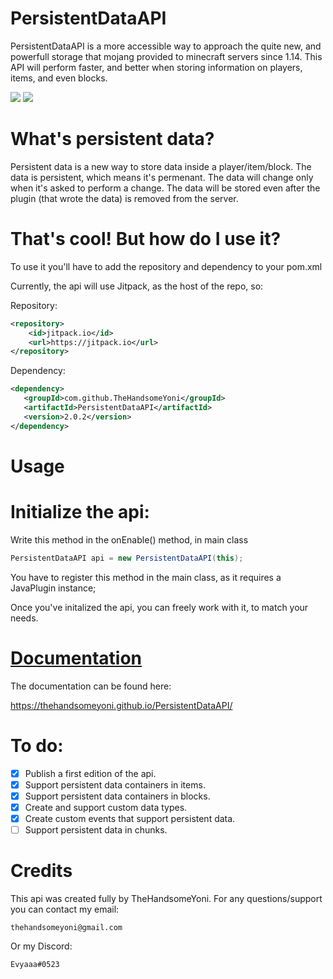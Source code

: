 # PersistentDataAPI

PersistentDataAPI is a more accessible way to approach the quite new, and powerfull storage that mojang provided to minecraft servers since 1.14.
This API will perform faster, and better when storing information on players, items, and even blocks. 

![](https://img.shields.io/github/tag/thehandsomeyoni/persistentdataapi.svg) ![](https://img.shields.io/github/release/thehandsomeyoni/persistentdataapi.svg)

# What's persistent data?
Persistent data is a new way to store data inside a player/item/block. The data is persistent, which means it's permenant. 
The data will change only when it's asked to perform a change.
The data will be stored even after the plugin (that wrote the data) is removed from the server.

# That's cool! But how do I use it?
To use it you'll have to add the repository and dependency to your pom.xml

Currently, the api will use Jitpack, as the host of the repo, so:

Repository:

```xml
<repository>
    <id>jitpack.io</id>
    <url>https://jitpack.io</url>
</repository>
 ```
 
 Dependency:
 ```xml
<dependency>
	<groupId>com.github.TheHandsomeYoni</groupId>
	<artifactId>PersistentDataAPI</artifactId>
	<version>2.0.2</version>
</dependency>
  ```
  
# Usage

# Initialize the api:
Write this method in the onEnable() method, in main class
```java
PersistentDataAPI api = new PersistentDataAPI(this);
```
You have to register this method in the main class, as it requires a JavaPlugin instance;

Once you've initalized the api, you can freely work with it, to match your needs.

# [Documentation](https://thehandsomeyoni.github.io/PersistentDataAPI/)
The documentation can be found here:

https://thehandsomeyoni.github.io/PersistentDataAPI/

# To do:
- [x] Publish a first edition of the api.
- [x] Support persistent data containers in items.
- [x] Support persistent data containers in blocks.
- [x] Create and support custom data types.
- [x] Create custom events that support persistent data.
- [ ] Support persistent data in chunks.

# Credits
This api was created fully by TheHandsomeYoni.
For any questions/support you can contact my email:

`thehandsomeyoni@gmail.com`

Or my Discord:

`Evyaaa#0523`
